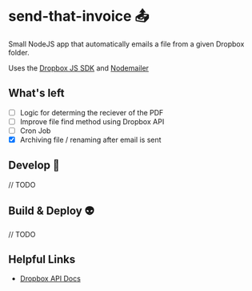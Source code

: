 # send-that-invoice 📤

Small NodeJS app that automatically emails a file from a given Dropbox folder.

Uses the [Dropbox JS SDK](https://github.com/dropbox/dropbox-sdk-js) and
[Nodemailer](https://github.com/nodemailer/nodemailer)

## What's left
- [ ] Logic for determing the reciever of the PDF
- [ ] Improve file find method using Dropbox API
- [ ] Cron Job
- [x] Archiving file / renaming after email is sent

## Develop 🔧
// TODO

## Build & Deploy :alien:
// TODO

## Helpful Links
- [Dropbox API Docs](http://dropbox.github.io/dropbox-sdk-js/)